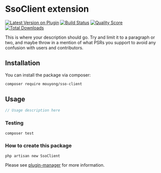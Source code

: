 # SsoClient extension

[![Latest Version on Plugin](https://img.shields.io/packagist/v/mouyong/sso-client.svg?style=flat-square)](https://packagist.org/packages/mouyong/sso-client)
[![Build Status](https://img.shields.io/travis/mouyong/sso-client/master.svg?style=flat-square)](https://travis-ci.org/mouyong/sso-client)
[![Quality Score](https://img.shields.io/scrutinizer/g/mouyong/sso-client.svg?style=flat-square)](https://scrutinizer-ci.com/g/mouyong/sso-client)
[![Total Downloads](https://img.shields.io/packagist/dt/mouyong/sso-client.svg?style=flat-square)](https://packagist.org/packages/mouyong/sso-client)

This is where your description should go. Try and limit it to a paragraph or two, and maybe throw in a mention of what PSRs you support to avoid any confusion with users and contributors.

## Installation

You can install the package via composer:

```bash
composer require mouyong/sso-client
```

## Usage

``` php
// Usage description here
```

### Testing

``` bash
composer test
```

### How to create this package

`php artisan new SsoClient`

Please see [plugin-manager](https://github.com/mouyong/plugin-manager) for more information.
